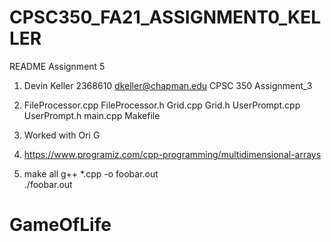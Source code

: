 # CPSC350_FA21_ASSIGNMENT0_KELLER

README Assignment 5

1. Devin Keller
   2368610
   dkeller@chapman.edu
   CPSC 350
   Assignment_3

2) FileProcessor.cpp
FileProcessor.h
Grid.cpp
Grid.h
UserPrompt.cpp
UserPrompt.h
main.cpp
Makefile

3) Worked with Ori G

4) https://www.programiz.com/cpp-programming/multidimensional-arrays



5) make all
   g++ *.cpp -o foobar.out   
   ./foobar.out

# GameOfLife

